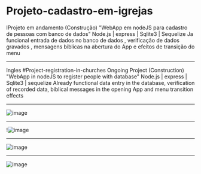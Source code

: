 # Projeto-cadastro-em-igrejas
 IProjeto em andamento (Construção)  "WebApp em nodeJS para cadastro de pessoas com banco de dados"
 Node.js | express | Sqlite3 | Sequelize 
 Ja funcional entrada de dados no banco de dados , verificação de dados gravados , mensagens biblicas na abertura
 do App e efeitos de transição do menu
 ___________________________________________________________________________________________________________________
 
 Ingles
 #Project-registration-in-churches
 Ongoing Project (Construction) "WebApp in nodeJS to register people with database"
 Node.js | express | Sqlite3 | sequelize
 Already functional data entry in the database, verification of recorded data, biblical messages in the opening
 App and menu transition effects
____________________________________________________________________________________________________________________

![image](https://user-images.githubusercontent.com/70297459/220214175-2f6615b2-964e-4670-bc7b-8d90a0f9692b.png)

 ___________________________________________________________________________________________________________________

!![image](https://user-images.githubusercontent.com/70297459/220189305-48fcbc55-5cf2-4eb5-bb73-0f41d8961342.png)
 ___________________________________________________________________________________________________________________

![image](https://user-images.githubusercontent.com/70297459/220223845-e7a9c627-de96-4b50-91a7-fd5e533538e5.png)
 ___________________________________________________________________________________________________________________

![image](https://user-images.githubusercontent.com/70297459/219822820-50386a05-317f-4897-a852-f9b550e1060f.png)

